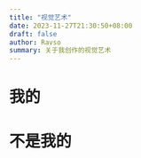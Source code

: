 ```yaml
---
title: "视觉艺术"
date: 2023-11-27T21:30:50+08:00
draft: false
author: Ravso
summary: 关于我创作的视觉艺术
---
```

# 我的

# 不是我的